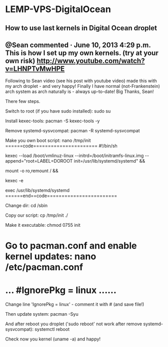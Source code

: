 LEMP-VPS-DigitalOcean
=====================
How to use last kernels in Digital Ocean droplet 
---------------------------------------------------------------------------
@Sean commented  ·  June 10, 2013 4:29 p.m.
This is how I set up my own kernels. (try at your own risk) http://www.youtube.com/watch?v=LHNPTvMwHPE
--------------------------------------------------------------------------
Following to Sean video (see his post with youtube video) made this with my arch droplet - and very happy! 
Finally I have normal (not-Frankenstein) arch system as arch naturally is - always up-to-date! Big Thanks, Sean!

There few steps.

Switch to root (if you have sudo installed):
sudo su

Install kexec-tools:
pacman -S kexec-tools -y

Remove systemd-sysvcompat:
pacman -R systemd-sysvcompat

Make you own boot script:
nano /tmp/init
======code======================
#!/bin/sh

kexec --load /boot/vmlinuz-linux --initrd=/boot/initramfs-linux.img --append="root=LABEL=DOROOT init=/usr/lib/systemd/systemd" &&

mount -o ro,remount / &&

kexec -e

exec /usr/lib/systemd/systemd
======end==code========================

Change dir:
cd /sbin

Copy our script:
cp /tmp/init ./

Make it executable:
chmod 0755 init

Go to pacman.conf and enable kernel updates:
nano /etc/pacman.conf
=======================================
...
#IgnorePkg   =  linux
......
======================================
Change line 'IgnorePkg   =  linux'  - comment it  with #  (and save file!)

Then update system:
pacman -Syu

And after reboot you droplet ('sudo reboot' not work after remove systemd-sysvcompat):
systemctl reboot

Check now you kernel  (uname -a) and happy!
